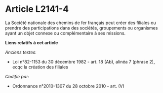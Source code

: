 # Article L2141-4

La Société nationale des chemins de fer français peut créer des filiales ou prendre des participations dans des sociétés,
groupements ou organismes ayant un objet connexe ou complémentaire à ses missions.

**Liens relatifs à cet article**

_Anciens textes_:

  - Loi n°82-1153 du 30 décembre 1982 - art. 18 (Ab), alinéa 7 (phrase 2), ecqc la création des filiales

_Codifié par_:

  - Ordonnance n°2010-1307 du 28 octobre 2010 - art. (V)
